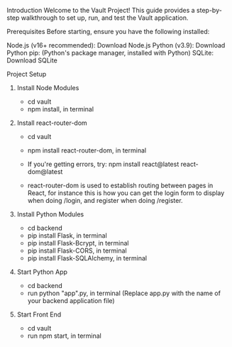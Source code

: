 Introduction
Welcome to the Vault Project! This guide provides a step-by-step walkthrough to set up, run, and test the Vault application.

Prerequisites
Before starting, ensure you have the following installed:

Node.js (v16+ recommended): Download Node.js
Python (v3.9): Download Python
pip: (Python's package manager, installed with Python)
SQLite: Download SQLite

Project Setup
1. Install Node Modules
    - cd vault
    - npm install, in terminal

2. Install react-router-dom
    - cd vault
    - npm install react-router-dom, in terminal
    - If you're getting errors, try: npm install react@latest react-dom@latest

    - react-router-dom is used to establish routing between pages in React, for instance this is how you can get the login form  to display when doing /login, and register when doing /register.

3. Install Python Modules
    - cd backend 
    - pip install Flask, in terminal
    - pip install Flask-Bcrypt, in terminal
    - pip install Flask-CORS, in terminal
    - pip install Flask-SQLAlchemy, in terminal

4. Start Python App
    - cd backend
    - run python "app".py, in terminal (Replace app.py with the name of your backend application file)

5. Start Front End 
    - cd vault
    - run npm start, in terminal




